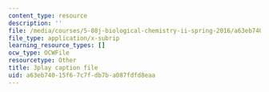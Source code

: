 ```yaml
---
content_type: resource
description: ''
file: /media/courses/5-08j-biological-chemistry-ii-spring-2016/a63eb74015f67c7fdb7ba087fdfd8eaa_zLJZY6VOO6w.srt
file_type: application/x-subrip
learning_resource_types: []
ocw_type: OCWFile
resourcetype: Other
title: 3play caption file
uid: a63eb740-15f6-7c7f-db7b-a087fdfd8eaa
---
```

